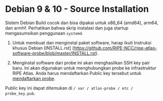 # Debian 9 & 10 - Source Installation

Sistem Debian Build cocok dan bisa dipakai untuk x86_64 (amd64), arm64, dan armhf. Perhatikan bahwa skrip instalasi dan juga startup mengasumsikan penggunaan `systemd`.

1. Untuk membuat dan menginstal paket software, harap ikuti Instruksi khusus Debian
    [INSTALL.rst] (https://github.com/RIPE-NCC/ripe-atlas-software-probe/blob/master/INSTALL.rst).

2. Menginstal software dari probe ini akan menghasilkan SSH key pair baru. Ini akan digunakan untuk menghubungkan probe ke infrastruktur RIPE Atlas. Anda harus mendaftarkan Public key tersebut untuk [mendaftarkan probe](/apply/swprobe/).

Public key ini dapat ditemukan di `/ var / atlas-probe / etc / probe_key.pub`.
